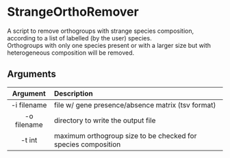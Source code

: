 # StrangeOrthoRemover

A script to remove orthogroups with strange species composition, according to a list of labelled (by the user) species. <br>
Orthogroups with only one species present or with a larger size but with heterogeneous composition will be removed.

## Arguments
Argument    |  Description             
:-------------:|:-----------------------
-i filename | file w/ gene presence/absence matrix (tsv format)
-o filename | directory to write the output file
-t int | maximum orthogroup size to be checked for species composition 
<br>  


